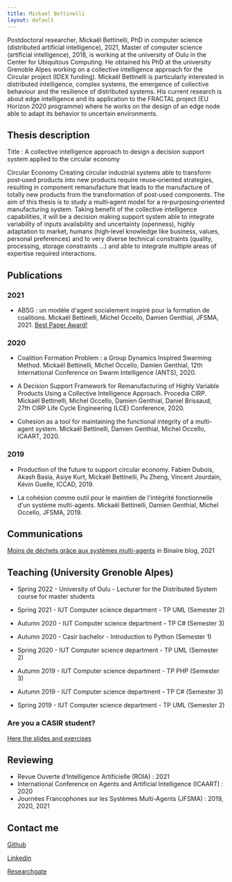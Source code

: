 ```yaml
---
title: Mickael Bettinelli
layout: default
---
```


Postdoctoral researcher, Mickaël Bettinelli, PhD in computer science (distributed artificial intelligence), 2021, Master of computer science (artificial intelligence), 2018, is working at the university of Oulu in the Center for Ubiquitous Computing. He obtained his PhD at the university Grenoble Alpes working on a collective intelligence approach for the Circular project (IDEX funding). Mickaël Bettinelli is particularly interested in distributed intelligence, complex systems, the emergence of collective behaviour and the resilience of distributed systems. His current research is about edge intelligence and its application to the FRACTAL project (EU Horizon 2020 programme) where he works on the design of an edge node able to adapt its behavior to uncertain environments.

## Thesis description

Title : A collective intelligence approach to design a decision support system applied to the circular economy

Circular Economy Creating circular industrial systems able to transform post‐used products into new products require reuse‐oriented strategies, resulting in component remanufacture that leads to the manufacture of totally new products from the transformation of post‐used components.
The aim of this thesis is to study a multi‐agent model for a re‐purposing‐oriented manufacturing system. Taking benefit of the collective intelligence capabilities, it will be a decision making support system able to integrate variability of inputs availability and uncertainty (openness), highly adaptation to market, humans (high‐level knowledge like business, values, personal preferences) and to very diverse technical constraints (quality, processing, storage constraints ...) and able to integrate multiple areas of expertise required interactions.

## Publications

### 2021

- ABSG : un modèle d'agent socialement inspiré pour la formation de coalitions. Mickaël Bettinelli, Michel Occello, Damien Genthial, JFSMA, 2021. [Best Paper Award!](prix-JFSMA-AFIA-2021.pdf)

### 2020

- Coalition Formation Problem : a Group Dynamics Inspired Swarming Method. Mickaël Bettinelli, Michel Occello, Damien Genthial, 12th International Conference on Swarm Intelligence (ANTS), 2020.

- A Decision Support Framework for Remanufacturing of Highly Variable Products Using a Collective Intelligence Approach. Procedia CIRP. Mickaël Bettinelli, Michel Occello, Damien Genthial, Daniel Brissaud, 27th CIRP Life Cycle Engineering (LCE) Conference, 2020.

- Cohesion as a tool for maintaining the functional integrity of a multi-agent system. Mickaël Bettinelli, Damien Genthial, Michel Occello, ICAART, 2020.

### 2019

- Production of the future to support circular economy. Fabien Dubois, Akash Basia, Asiye Kurt, Mickaël Bettinelli, Pu Zheng, Vincent Jourdain, Kévin Guelle, ICCAD, 2019.

- La cohésion comme outil pour le maintien de l'intégrité fonctionnelle d'un système multi-agents. Mickaël Bettinelli, Damien Genthial, Michel Occello, JFSMA, 2019.

## Communications

[Moins de déchets grâce aux systèmes multi-agents](https://www.lemonde.fr/blog/binaire/2021/05/04/moins-de-dechets-grace-aux-systemes-multi-agents/) in Binaire blog, 2021

## Teaching (University Grenoble Alpes)

- Spring 2022 - University of Oulu - Lecturer for the Distributed System course for master students

- Spring 2021 - IUT Computer science department - TP UML (Semester 2)

- Autumn 2020 - IUT Computer science department - TP C# (Semester 3)

- Autumn 2020 - Casir bachelor - Introduction to Python (Semester 1)

- Spring 2020 - IUT Computer science department - TP UML (Semester 2)

- Autumn 2019 - IUT Computer science department - TP PHP (Semester 3)

- Autumn 2019 - IUT Computer science department - TP C# (Semester 3)

- Spring 2019 - IUT Computer science department - TP UML (Semester 2)

### Are you a CASIR student?

[Here the slides and exercises](tp_casir_s1_2020.html)

## Reviewing

- Revue Ouverte d’Intelligence Artificielle (ROIA) : 2021
- International Conference on Agents and Artificial Intelligence (ICAART) : 2020
- Journées Francophones sur les Systèmes Multi-Agents (JFSMA) : 2019, 2020, 2021

## Contact me

[Github](https://github.com/MilowB)

[Linkedin](https://www.linkedin.com/in/micka%C3%ABl-bettinelli-a4426198/)

[Researchgate](https://www.researchgate.net/profile/Mickael_Bettinelli)
